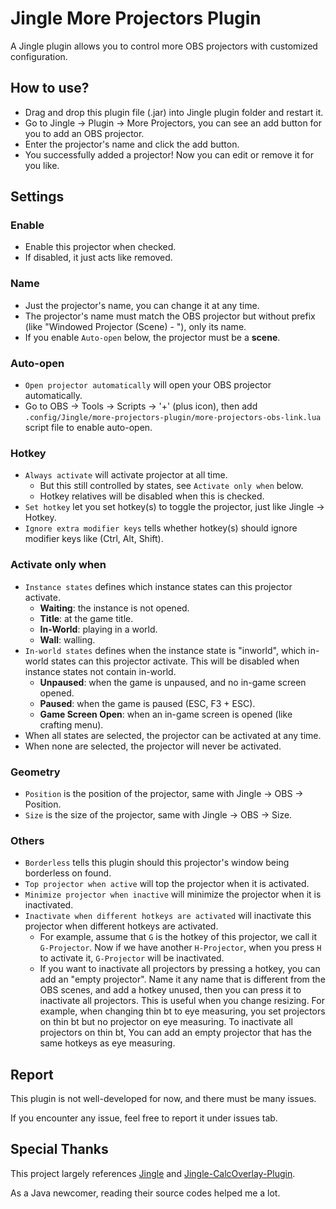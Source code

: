 # Jingle More Projectors Plugin

A Jingle plugin allows you to control more OBS projectors with customized configuration.

## How to use?

- Drag and drop this plugin file (.jar) into Jingle plugin folder and restart it.
- Go to Jingle -> Plugin -> More Projectors, you can see an add button for you to add an OBS projector.
- Enter the projector's name and click the add button.
- You successfully added a projector! Now you can edit or remove it for you like.

## Settings

### Enable

- Enable this projector when checked.
- If disabled, it just acts like removed.

### Name

- Just the projector's name, you can change it at any time.
- The projector's name must match the OBS projector but without prefix (like "Windowed Projector (Scene) - "), only its name.
- If you enable `Auto-open` below, the projector must be a **scene**.

### Auto-open

- `Open projector automatically` will open your OBS projector automatically.
- Go to OBS -> Tools -> Scripts -> '+' (plus icon), then add `.config/Jingle/more-projectors-plugin/more-projectors-obs-link.lua` script file to enable auto-open.

### Hotkey

- `Always activate` will activate projector at all time.
    - But this still controlled by states, see `Activate only when` below.
    - Hotkey relatives will be disabled when this is checked.
- `Set hotkey` let you set hotkey(s) to toggle the projector, just like Jingle -> Hotkey.
- `Ignore extra modifier keys` tells whether hotkey(s) should ignore modifier keys like (Ctrl, Alt, Shift).

### Activate only when

- `Instance states` defines which instance states can this projector activate.
    - **Waiting**: the instance is not opened.
    - **Title**: at the game title.
    - **In-World**: playing in a world.
    - **Wall**: walling.
- `In-world states` defines when the instance state is "inworld", which in-world states can this projector activate. This will be disabled when instance states not contain in-world.
    - **Unpaused**: when the game is unpaused, and no in-game screen opened.
    - **Paused**: when the game is paused (ESC, F3 + ESC).
    - **Game Screen Open**: when an in-game screen is opened (like crafting menu).
- When all states are selected, the projector can be activated at any time.
- When none are selected, the projector will never be activated.

### Geometry

- `Position` is the position of the projector, same with Jingle -> OBS -> Position.
- `Size` is the size of the projector, same with Jingle -> OBS -> Size.

### Others

- `Borderless` tells this plugin should this projector's window being borderless on found.
- `Top projector when active` will top the projector when it is activated.
- `Minimize projector when inactive` will minimize the projector when it is inactivated.
- `Inactivate when different hotkeys are activated` will inactivate this projector when different hotkeys are activated.
  - For example, assume that `G` is the hotkey of this projector, we call it `G-Projector`. Now if we have another `H-Projector`, when you press `H` to activate it, `G-Projector` will be inactivated.
  - If you want to inactivate all projectors by pressing a hotkey, you can add an "empty projector". Name it any name that is different from the OBS scenes, and add a hotkey unused, then you can press it to inactivate all projectors. This is useful when you change resizing. For example, when changing thin bt to eye measuring, you set projectors on thin bt but no projector on eye measuring. To inactivate all projectors on thin bt, You can add an empty projector that has the same hotkeys as eye measuring.

## Report

This plugin is not well-developed for now, and there must be many issues.

If you encounter any issue, feel free to report it under issues tab.

## Special Thanks

This project largely references [Jingle](https://github.com/DuncanRuns/Jingle) and [Jingle-CalcOverlay-Plugin](https://github.com/marin774/Jingle-CalcOverlay-Plugin).

As a Java newcomer, reading their source codes helped me a lot.